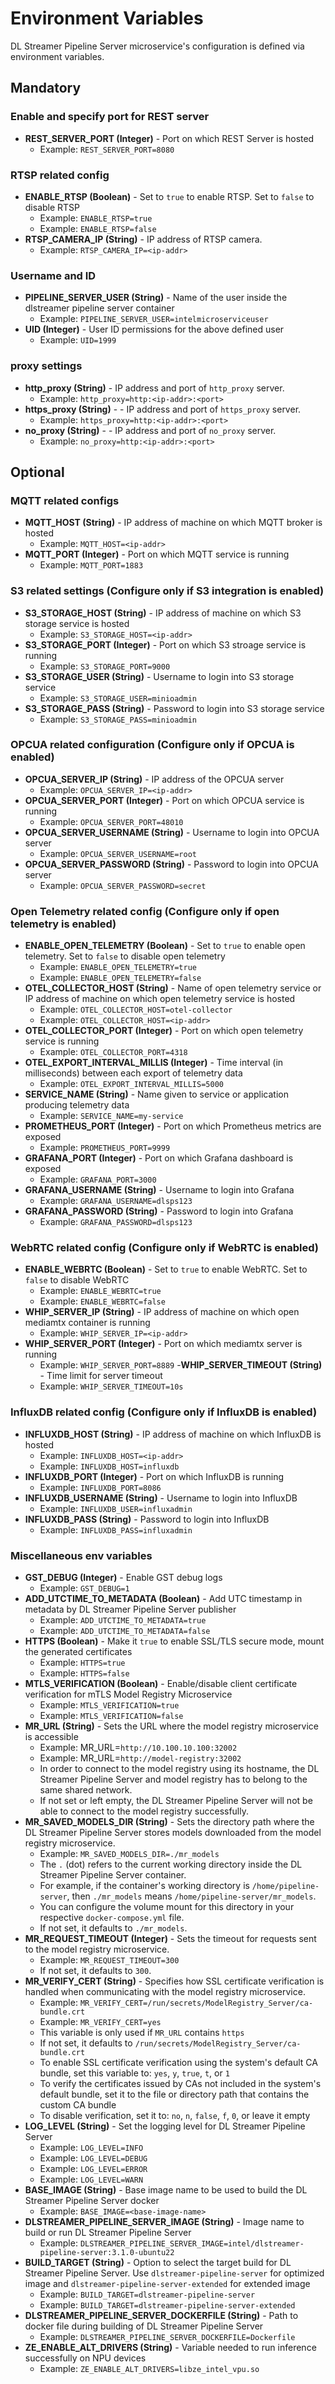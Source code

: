 # Environment Variables
DL Streamer Pipeline Server microservice's configuration is defined via environment variables.

## Mandatory 
### Enable and specify port for REST server 
- **REST_SERVER_PORT (Integer)**  - Port on which REST Server is hosted
  - Example: `REST_SERVER_PORT=8080`

### RTSP related config
- **ENABLE_RTSP (Boolean)** - Set to `true` to enable RTSP. Set to `false` to disable RTSP
  - Example: `ENABLE_RTSP=true`
  - Example: `ENABLE_RTSP=false`
- **RTSP_CAMERA_IP (String)** - IP address of RTSP camera. 
  - Example: `RTSP_CAMERA_IP=<ip-addr>`

### Username and ID 
- **PIPELINE_SERVER_USER (String)** - Name of the user inside the dlstreamer pipeline server container
  - Example: `PIPELINE_SERVER_USER=intelmicroserviceuser`
- **UID (Integer)** - User ID permissions for the above defined user
  - Example: `UID=1999`

### proxy settings
- **http_proxy (String)** - IP address and port of `http_proxy` server.
  - Example: `http_proxy=http:<ip-addr>:<port>`
- **https_proxy (String)** - - IP address and port of `https_proxy` server.
  - Example: `https_proxy=http:<ip-addr>:<port>`
- **no_proxy (String)** - - IP address and port of `no_proxy` server.
  - Example: `no_proxy=http:<ip-addr>:<port>`

## Optional

### MQTT related configs 
- **MQTT_HOST (String)** - IP address of machine on which MQTT broker is hosted
  - Example: `MQTT_HOST=<ip-addr>`
- **MQTT_PORT (Integer)** - Port on which MQTT service is running
  - Example: `MQTT_PORT=1883`

### S3 related settings (Configure only if S3 integration is enabled)
- **S3_STORAGE_HOST (String)** - IP address of machine on which S3 storage service is hosted
  - Example: `S3_STORAGE_HOST=<ip-addr>`
- **S3_STORAGE_PORT (Integer)** - Port on which S3 stroage service is running
  - Example: `S3_STORAGE_PORT=9000`
- **S3_STORAGE_USER (String)** - Username to login into S3 storage service 
  - Example: `S3_STORAGE_USER=minioadmin`
- **S3_STORAGE_PASS (String)** - Password to login into S3 storage service
  - Example: `S3_STORAGE_PASS=minioadmin`

### OPCUA related configuration (Configure only if OPCUA is enabled)
- **OPCUA_SERVER_IP (String)** - IP address of the OPCUA server
  - Example: `OPCUA_SERVER_IP=<ip-addr>`
- **OPCUA_SERVER_PORT (Integer)** - Port on which OPCUA service is running
  - Example: `OPCUA_SERVER_PORT=48010`
- **OPCUA_SERVER_USERNAME (String)** - Username to login into OPCUA server
  - Example: `OPCUA_SERVER_USERNAME=root`
- **OPCUA_SERVER_PASSWORD (String)** - Password to login into OPCUA server
  - Example: `OPCUA_SERVER_PASSWORD=secret`

### Open Telemetry related config (Configure only if open telemetry is enabled)
- **ENABLE_OPEN_TELEMETRY (Boolean)** - Set to `true` to enable open telemetry. Set to `false` to disable open telemetry
  - Example: `ENABLE_OPEN_TELEMETRY=true`
  - Example: `ENABLE_OPEN_TELEMETRY=false`
- **OTEL_COLLECTOR_HOST (String)** - Name of open telemetry service or IP address of machine on which open telemetry service is hosted
  - Example: `OTEL_COLLECTOR_HOST=otel-collector`
  - Example: `OTEL_COLLECTOR_HOST=<ip-addr>`
- **OTEL_COLLECTOR_PORT (Integer)** - Port on which open telemetry service is running
  - Example: `OTEL_COLLECTOR_PORT=4318`
- **OTEL_EXPORT_INTERVAL_MILLIS (Integer)** - Time interval (in milliseconds) between each export of telemetry data
  - Example: `OTEL_EXPORT_INTERVAL_MILLIS=5000`
- **SERVICE_NAME (String)** - Name given to service or application producing telemetry data
  - Example: `SERVICE_NAME=my-service`
- **PROMETHEUS_PORT (Integer)** - Port on which Prometheus metrics are exposed
  - Example: `PROMETHEUS_PORT=9999`
- **GRAFANA_PORT (Integer)** - Port on which Grafana dashboard is exposed
  - Example: `GRAFANA_PORT=3000`
- **GRAFANA_USERNAME (String)** - Username to login into Grafana
  - Example: `GRAFANA_USERNAME=dlsps123`
- **GRAFANA_PASSWORD (String)** - Password to login into Grafana
  - Example: `GRAFANA_PASSWORD=dlsps123`

### WebRTC related config (Configure only if WebRTC is enabled)
- **ENABLE_WEBRTC (Boolean)** - Set to `true` to enable WebRTC. Set to `false` to disable WebRTC
  - Example: `ENABLE_WEBRTC=true`
  - Example: `ENABLE_WEBRTC=false`
- **WHIP_SERVER_IP (String)** - IP address of machine on which open mediamtx container is running
  - Example: `WHIP_SERVER_IP=<ip-addr>`
- **WHIP_SERVER_PORT (Integer)** - Port on which mediamtx server is running
  - Example: `WHIP_SERVER_PORT=8889`
-**WHIP_SERVER_TIMEOUT (String)** - Time limit for server timeout 
  - Example: `WHIP_SERVER_TIMEOUT=10s`

### InfluxDB related config (Configure only if InfluxDB is enabled)
- **INFLUXDB_HOST (String)** - IP address of machine on which InfluxDB is hosted
  - Example: `INFLUXDB_HOST=<ip-addr>`
  - Example: `INFLUXDB_HOST=influxdb`
- **INFLUXDB_PORT (Integer)**  - Port on which InfluxDB is running
  - Example: `INFLUXDB_PORT=8086`
- **INFLUXDB_USERNAME (String)** - Username to login into InfluxDB
  - Example: `INFLUXDB_USER=influxadmin`
- **INFLUXDB_PASS (String)** - Password to login into InfluxDB
  - Example: `INFLUXDB_PASS=influxadmin`

### Miscellaneous env variables 
- **GST_DEBUG (Integer)** - Enable GST debug logs
  - Example: `GST_DEBUG=1`
- **ADD_UTCTIME_TO_METADATA (Boolean)** - Add UTC timestamp in metadata by DL Streamer Pipeline Server publisher
  - Example: `ADD_UTCTIME_TO_METADATA=true`
  - Example: `ADD_UTCTIME_TO_METADATA=false`
- **HTTPS (Boolean)** - Make it `true` to enable SSL/TLS secure mode, mount the generated certificates
  - Example: `HTTPS=true`
  - Example: `HTTPS=false`
- **MTLS_VERIFICATION (Boolean)** - Enable/disable client certificate verification for mTLS Model Registry Microservice
  - Example: `MTLS_VERIFICATION=true`
  - Example: `MTLS_VERIFICATION=false`
- **MR_URL (String)** - Sets the URL where the model registry microservice is accessible
  - Example: MR_URL=`http://10.100.10.100:32002`
  - Example: MR_URL=`http://model-registry:32002`
  - In order to connect to the model registry using its hostname, the DL Streamer Pipeline Server and model registry has to belong to the same shared network.
  - If not set or left empty, the DL Streamer Pipeline Server will not be able to connect to the model registry successfully.
- **MR_SAVED_MODELS_DIR (String)** - Sets the directory path where the DL Streamer Pipeline Server stores models downloaded from the model registry microservice.
  - Example: `MR_SAVED_MODELS_DIR=./mr_models`
  - The `.` (dot) refers to the current working directory inside the DL Streamer Pipeline Server container.  
  - For example, if the container's working directory is `/home/pipeline-server`, then `./mr_models` means `/home/pipeline-server/mr_models`.  
  - You can configure the volume mount for this directory in your respective `docker-compose.yml` file.
  - If not set, it defaults to `./mr_models`.
- **MR_REQUEST_TIMEOUT (Integer)** - Sets the timeout for requests sent to the model registry microservice.
  - Example: `MR_REQUEST_TIMEOUT=300`
  - If not set, it defaults to `300`.
- **MR_VERIFY_CERT (String)** - Specifies how SSL certificate verification is handled when communicating with the model registry microservice.
  - Example: `MR_VERIFY_CERT=/run/secrets/ModelRegistry_Server/ca-bundle.crt`
  - Example: `MR_VERIFY_CERT=yes`
  - This variable is only used if `MR_URL` contains `https`
  - If not set, it defaults to `/run/secrets/ModelRegistry_Server/ca-bundle.crt`
  - To enable SSL certificate verification using the system's default CA bundle, set this variable to: `yes`, `y`, `true`, `t`, or `1`
  - To verify the certificates issued by CAs not included in the system's default bundle, set it to the file or directory path that contains the custom CA bundle
  - To disable verification, set it to: `no`, `n`, `false`, `f`, `0`, or leave it empty
- **LOG_LEVEL (String)** - Set the logging level for DL Streamer Pipeline Server
  - Example: `LOG_LEVEL=INFO`
  - Example: `LOG_LEVEL=DEBUG`
  - Example: `LOG_LEVEL=ERROR`
  - Example: `LOG_LEVEL=WARN`
- **BASE_IMAGE (String)** - Base image name to be used to build the DL Streamer Pipeline Server docker
  - Example: `BASE_IMAGE=<base-image-name>`
- **DLSTREAMER_PIPELINE_SERVER_IMAGE (String)** - Image name to build or run DL Streamer Pipeline Server
  - Example: `DLSTREAMER_PIPELINE_SERVER_IMAGE=intel/dlstreamer-pipeline-server:3.1.0-ubuntu22`
- **BUILD_TARGET (String)** - Option to select the target build for DL Streamer Pipeline Server. Use `dlstreamer-pipeline-server` for optimized image and `dlstreamer-pipeline-server-extended` for extended image
  - Example: `BUILD_TARGET=dlstreamer-pipeline-server`
  - Example: `BUILD_TARGET=dlstreamer-pipeline-server-extended`
- **DLSTREAMER_PIPELINE_SERVER_DOCKERFILE (String)** - Path to docker file during building of DL Streamer Pipeline Server
  - Example: `DLSTREAMER_PIPELINE_SERVER_DOCKERFILE=Dockerfile`
- **ZE_ENABLE_ALT_DRIVERS (String)** - Variable needed to run inference successfully on NPU devices
  - Example: `ZE_ENABLE_ALT_DRIVERS=libze_intel_vpu.so`